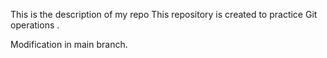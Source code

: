 This is the description of my repo
This repository is created to practice Git operations . 

Modification in main branch.